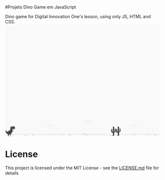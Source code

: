 #Projeto Dino Game em JavaScript

Dino game for Digital Innovation One's lesson, using only JS, HTML and CSS.<br>
![screenshot](example.png?raw=true "screenshot")

# License
This project is licensed under the MIT License - see the [LICENSE.md](LICENSE.md) file for details
